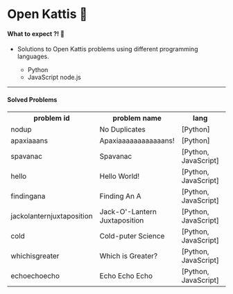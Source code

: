 <h1>Open Kattis 🚀 </h1>
<h4>What to expect ?! 🤔  </h4>
<ul>
    <li>Solutions to Open Kattis problems using different programming languages.</li>
        <ul>
            <li>Python</li>
            <li>JavaScript node.js</li>
        </ul>
</ul>
<hr>
<h4>Solved Problems</h4>
<table>
    <tr>
      <th>problem id</th>
      <th>problem name</th>
      <th>lang</th>
      <th>difficulty</th>
      <th>url</th>
    </tr>
    <tr>
      <td>nodup</td>
      <td>No Duplicates</td>
      <td>[Python]</td>
      <td>1.4</td>
      <td><a href="https://open.kattis.com/problems/nodup">link</a></td>
    </tr>
    <tr>
      <td>apaxiaaans</td>
      <td>Apaxiaaaaaaaaaaaans!</td>
      <td>[Python]</td>
      <td>1.4</td>
      <td><a href="https://open.kattis.com/problems/apaxiaaans">link</a></td>
    </tr>
    <tr>
      <td>spavanac</td>
      <td>Spavanac</td>
      <td>[Python, JavaScript]</td>
      <td>1.4</td>
      <td><a href="https://open.kattis.com/problems/spavanac">link</a></td>
    </tr>
    <tr>
      <td>hello</td>
      <td>Hello World!</td>
      <td>[Python, JavaScript]</td>
      <td>1.1</td>
      <td><a href="https://open.kattis.com/problems/hello">link</a></td>
    </tr>
    <tr>
      <td>findingana</td>
      <td>Finding An A</td>
      <td>[Python, JavaScript]</td>
      <td>1.3</td>
      <td><a href="https://open.kattis.com/problems/findingana">link</a></td>
    </tr>
    <tr>
      <td>jackolanternjuxtaposition</td>
      <td>Jack-O'-Lantern Juxtaposition</td>
      <td>[Python, JavaScript]</td>
      <td>1.3</td>
      <td><a href="https://open.kattis.com/problems/jackolanternjuxtaposition">link</a></td>
    </tr>
    <tr>
      <td>cold</td>
      <td>Cold-puter Science</td>
      <td>[Python, JavaScript]</td>
      <td>1.3</td>
      <td><a href="https://open.kattis.com/problems/cold">link</a></td>
    </tr>
    <tr>
      <td>whichisgreater</td>
      <td>Which is Greater?</td>
      <td>[Python, JavaScript]</td>
      <td>1.3</td>
      <td><a href="https://open.kattis.com/problems/whichisgreater">link</a></td>
    </tr>
    <tr>
      <td>echoechoecho</td>
      <td>Echo Echo Echo</td>
      <td>[Python, JavaScript]</td>
      <td>1.3</td>
      <td><a href="https://open.kattis.com/problems/echoechoecho">link</a></td>
    </tr>
  </table>